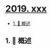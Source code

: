 # [2019. xxx](https://github.com/Tdahuyou/TNotes.leetcode/tree/main/notes/2019.%20xxx)

<!-- region:toc -->

- [1. 📝 概述](#1--概述)

<!-- endregion:toc -->

## 1. 📝 概述
